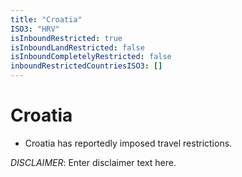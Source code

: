 ```yaml
---
title: "Croatia"
ISO3: "HRV"
isInboundRestricted: true
isInboundLandRestricted: false
isInboundCompletelyRestricted: false
inboundRestrictedCountriesISO3: []
---
```


# Croatia

* Croatia has reportedly imposed travel restrictions.

*DISCLAIMER*: Enter disclaimer text here.
